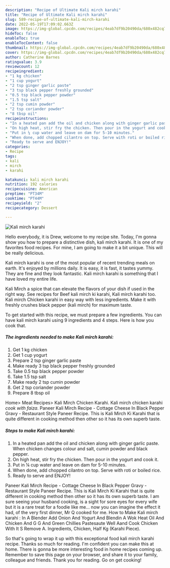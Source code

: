 ```yaml
---
description: "Recipe of Ultimate Kali mirch karahi"
title: "Recipe of Ultimate Kali mirch karahi"
slug: 589-recipe-of-ultimate-kali-mirch-karahi
date: 2022-05-19T17:09:02.663Z
image: https://img-global.cpcdn.com/recipes/4eab7df9b20490da/680x482cq70/kali-mirch-karahi-recipe-main-photo.jpg
hideToc: false
enableToc: true
enableTocContent: false
thumbnail: https://img-global.cpcdn.com/recipes/4eab7df9b20490da/680x482cq70/kali-mirch-karahi-recipe-main-photo.jpg
cover: https://img-global.cpcdn.com/recipes/4eab7df9b20490da/680x482cq70/kali-mirch-karahi-recipe-main-photo.jpg
author: Catherine Barnes
ratingvalue: 3.9
reviewcount: 12
recipeingredient:
- "1 kg chicken"
- "1 cup yogurt"
- "2 tsp ginger garlic paste"
- "3 tsp black pepper freshly grounded"
- "0.5 tsp black pepper powder"
- "1.5 tsp salt"
- "2 tsp cumin powder"
- "2 tsp coriander powder"
- "8 tbsp oil"
recipeinstructions:
- "In a heated pan add the oil and chicken along with ginger garlic paste. When chicken changes colour and salt, cumin powder and black pepper."
- "On high heat, stir fry the chicken. Then pour in the yogurt and cook it."
- "Put in ¼ cup water and leave on dam for 5-10 minutes."
- "When done, add chopped cilantro on top. Serve with roti or boiled rice."
- "Ready to serve and ENJOY!"
categories:
- Recipe
tags:
- kali
- mirch
- karahi

katakunci: kali mirch karahi 
nutrition: 192 calories
recipecuisine: American
preptime: "PT34M"
cooktime: "PT44M"
recipeyield: "2"
recipecategory: Dessert

---
```



![Kali mirch karahi](https://img-global.cpcdn.com/recipes/4eab7df9b20490da/680x482cq70/kali-mirch-karahi-recipe-main-photo.jpg)

Hello everybody, it is Drew, welcome to my recipe site. Today, I'm gonna show you how to prepare a distinctive dish, kali mirch karahi. It is one of my favorites food recipes. For mine, I am going to make it a bit unique. This will be really delicious.

Kali mirch karahi is one of the most popular of recent trending meals on earth. It's enjoyed by millions daily. It is easy, it is fast, it tastes yummy. They are fine and they look fantastic. Kali mirch karahi is something that I have loved my entire life.

Kali Mirch a spice that can elevate the flavors of your dish if used in the right way. See recipes for Beef kali mirch ki karahi, Kali mirch karahi too. Kali mirch Chicken karahi in easy way with less ingredients. Make it with freshly crushes black pepper (kali mirch) for maximum taste.


To get started with this recipe, we must prepare a few ingredients. You can have kali mirch karahi using 9 ingredients and 4 steps. Here is how you cook that.

<!--inarticleads1-->

##### The ingredients needed to make Kali mirch karahi:

1. Get 1 kg chicken
1. Get 1 cup yogurt
1. Prepare 2 tsp ginger garlic paste
1. Make ready 3 tsp black pepper freshly grounded
1. Take 0.5 tsp black pepper powder
1. Take 1.5 tsp salt
1. Make ready 2 tsp cumin powder
1. Get 2 tsp coriander powder
1. Prepare 8 tbsp oil


Home&gt; Meat Recipes&gt; Kali Mirch Chicken Karahi. Kali mirch chicken karahi *cook with faiza*. Paneer Kali Mirch Recipe - Cottage Cheese In Black Pepper Gravy - Restaurant Style Paneer Recipe. This is Kali Mirch Ki Karahi that is quite different in cooking method then other so it has its own superb taste. 

<!--inarticleads2-->

##### Steps to make Kali mirch karahi:

1. In a heated pan add the oil and chicken along with ginger garlic paste. When chicken changes colour and salt, cumin powder and black pepper.
1. On high heat, stir fry the chicken. Then pour in the yogurt and cook it.
1. Put in ¼ cup water and leave on dam for 5-10 minutes.
1. When done, add chopped cilantro on top. Serve with roti or boiled rice.
1. Ready to serve and ENJOY!

Paneer Kali Mirch Recipe - Cottage Cheese In Black Pepper Gravy - Restaurant Style Paneer Recipe. This is Kali Mirch Ki Karahi that is quite different in cooking method then other so it has its own superb taste. I am sure seeing your husband cooking, is a sight for sore eyes for every wife but it is a rare treat for a foodie like me… now you can imagine the effect it had, of the very first dinner, Mr Q cooked for me. How to Make Kali mirch karahi : In A Blender Add Onion And Yogurt And Blendin A Wok Heat Oil And Chicken And G G And Green Chillies Pastesaute Well Aand Cook Chicken With It S Remove A. Ingredients, Chicken, Half Kg (Karahi Piece). 

So that's going to wrap it up with this exceptional food kali mirch karahi recipe. Thanks so much for reading. I'm confident you can make this at home. There is gonna be more interesting food in home recipes coming up. Remember to save this page on your browser, and share it to your family, colleague and friends. Thank you for reading. Go on get cooking!
